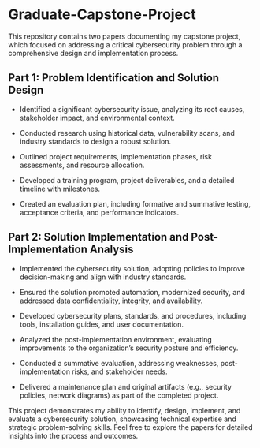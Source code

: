 # Graduate-Capstone-Project

This repository contains two papers documenting my capstone project, which focused on addressing a critical cybersecurity problem through a comprehensive design and implementation process.

## Part 1: Problem Identification and Solution Design

- Identified a significant cybersecurity issue, analyzing its root causes, stakeholder impact, and environmental context.

- Conducted research using historical data, vulnerability scans, and industry standards to design a robust solution.

- Outlined project requirements, implementation phases, risk assessments, and resource allocation.

- Developed a training program, project deliverables, and a detailed timeline with milestones.

- Created an evaluation plan, including formative and summative testing, acceptance criteria, and performance indicators.

## Part 2: Solution Implementation and Post-Implementation Analysis

- Implemented the cybersecurity solution, adopting policies to improve decision-making and align with industry standards.

- Ensured the solution promoted automation, modernized security, and addressed data confidentiality, integrity, and availability.

- Developed cybersecurity plans, standards, and procedures, including tools, installation guides, and user documentation.

- Analyzed the post-implementation environment, evaluating improvements to the organization’s security posture and efficiency.

- Conducted a summative evaluation, addressing weaknesses, post-implementation risks, and stakeholder needs.

- Delivered a maintenance plan and original artifacts (e.g., security policies, network diagrams) as part of the completed project.

This project demonstrates my ability to identify, design, implement, and evaluate a cybersecurity solution, showcasing technical expertise and strategic problem-solving skills. Feel free to explore the papers for detailed insights into the process and outcomes.
